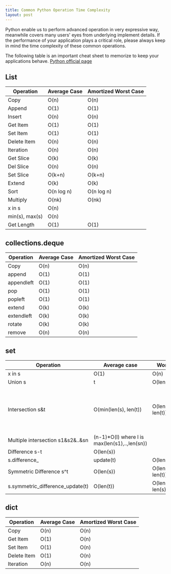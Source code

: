 ```yaml
---
title: Common Python Operation Time Complexity
layout: post
---
```


Python enable us to perform advanced operation in very expressive way, meanwhile covers many users' eyes from underlying implement details. If the performance of your application plays a critical role, please always keep in mind the time complexity of these common operations.

The following table is an important cheat sheet to memorize to keep your applications behave.
[Python official page](https://wiki.python.org/moin/TimeComplexity)

## List

|   Operation    | Average Case | Amortized Worst Case |
| -------------- | ------------ | -------------------- |
| Copy           | O(n)         | O(n)                 |
| Append         | O(1)         | O(1)                 |
| Insert         | O(n)         | O(n)                 |
| Get Item       | O(1)         | O(1)                 |
| Set Item       | O(1)         | O(1)                 |
| Delete Item    | O(n)         | O(n)                 |
| Iteration      | O(n)         | O(n)                 |
| Get Slice      | O(k)         | O(k)                 |
| Del Slice      | O(n)         | O(n)                 |
| Set Slice      | O(k+n)       | O(k+n)               |
| Extend         | O(k)         | O(k)                 |
| Sort           | O(n log n)   | O(n log n)           |
| Multiply       | O(nk)        | O(nk)                |
| x in s         | O(n)         |                      |
| min(s), max(s) | O(n)         |                      |
| Get Length     | O(1)         | O(1)                 |

## collections.deque

| Operation  | Average Case | Amortized Worst Case |
| ---------- | ------------ | -------------------- |
| Copy       | O(n)         | O(n)                 |
| append     | O(1)         | O(1)                 |
| appendleft | O(1)         | O(1)                 |
| pop        | O(1)         | O(1)                 |
| popleft    | O(1)         | O(1)                 |
| extend     | O(k)         | O(k)                 |
| extendleft | O(k)         | O(k)                 |
| rotate     | O(k)         | O(k)                 |
| remove     | O(n)         | O(n)                 |

## set

|             Operation             |                  Average case                 |     Worst Case     |                   notes                    |
| --------------------------------- | --------------------------------------------- | ------------------ | ------------------------------------------ |
| x in s                            | O(1)                                          | O(n)               |                                            |
| Union s                           | t                                             | O(len(s)+len(t))   |                                            |
| Intersection s&t                  | O(min(len(s), len(t))                         | O(len(s) * len(t)) | replace "min" with "max" if t is not a set |
| Multiple intersection s1&s2&..&sn | (n-1)*O(l) where l is max(len(s1),..,len(sn)) |                    |                                            |
| Difference s-t                    | O(len(s))                                     |                    |                                            |
| s.difference_                     | update(t)                                     | O(len(t))          |                                            |
| Symmetric Difference s^t          | O(len(s))                                     | O(len(s) * len(t)) |                                            |
| s.symmetric_difference_update(t)  | O(len(t))                                     | O(len(t) * len(s)) |                                            |

## dict

|  Operation  | Average Case | Amortized Worst Case |
| ----------- | ------------ | -------------------- |
| Copy        | O(n)         | O(n)                 |
| Get Item    | O(1)         | O(n)                 |
| Set Item    | O(1)         | O(n)                 |
| Delete Item | O(1)         | O(n)                 |
| Iteration   | O(n)         | O(n)                 |
